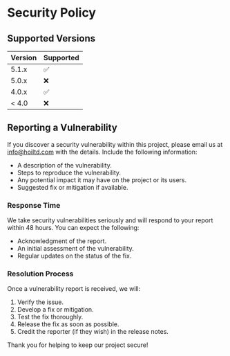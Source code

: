 # Security Policy

## Supported Versions

| Version | Supported          |
| ------- | ------------------ |
| 5.1.x   | :white_check_mark: |
| 5.0.x   | :x:                |
| 4.0.x   | :white_check_mark: |
| < 4.0   | :x:                |

## Reporting a Vulnerability

If you discover a security vulnerability within this project, please email us at [info@hoiltd.com](mailto:info@hoiltd.com) with the details. Include the following information:

- A description of the vulnerability.
- Steps to reproduce the vulnerability.
- Any potential impact it may have on the project or its users.
- Suggested fix or mitigation if available.

### Response Time

We take security vulnerabilities seriously and will respond to your report within 48 hours. You can expect the following:

- Acknowledgment of the report.
- An initial assessment of the vulnerability.
- Regular updates on the status of the fix.

### Resolution Process

Once a vulnerability report is received, we will:

1. Verify the issue.
2. Develop a fix or mitigation.
3. Test the fix thoroughly.
4. Release the fix as soon as possible.
5. Credit the reporter (if they wish) in the release notes.

Thank you for helping to keep our project secure!
